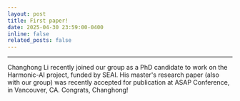 ```yaml
---
layout: post
title: First paper!
date: 2025-04-30 23:59:00-0400
inline: false
related_posts: false
---
```


*** 

Changhong Li recently joined our group as a PhD candidate to work on the Harmonic-AI project, funded by SEAI. His master's research paper (also with our group) was recently accepted for publication at ASAP Conference, in Vancouver, CA. Congrats, Changhong! 
